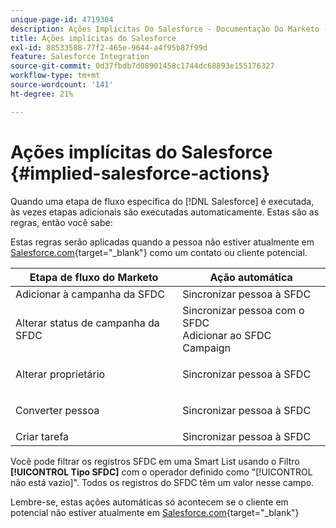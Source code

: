 ```yaml
---
unique-page-id: 4719304
description: Ações Implícitas Do Salesforce - Documentação Do Marketo - Documentação Do Produto
title: Ações implícitas do Salesforce
exl-id: 88533588-77f2-465e-9644-a4f95b87f99d
feature: Salesforce Integration
source-git-commit: 0d37fbdb7d08901458c1744dc68893e155176327
workflow-type: tm+mt
source-wordcount: '141'
ht-degree: 21%

---
```


# Ações implícitas do Salesforce {#implied-salesforce-actions}

Quando uma etapa de fluxo específica do [!DNL Salesforce] é executada, às vezes etapas adicionais são executadas automaticamente. Estas são as regras, então você sabe:

Estas regras serão aplicadas quando a pessoa não estiver atualmente em [Salesforce.com](https://Salesforce.com){target="_blank"} como um contato ou cliente potencial.

<table> 
 <thead> 
  <tr> 
   <th>Etapa de fluxo do Marketo</th> 
   <th>Ação automática</th> 
  </tr> 
 </thead> 
 <tbody> 
  <tr> 
   <td>Adicionar à campanha da SFDC</td> 
   <td>Sincronizar pessoa à SFDC</td> 
  </tr> 
  <tr> 
   <td>Alterar status de campanha da SFDC</td> 
   <td>Sincronizar pessoa com o SFDC<br>Adicionar ao SFDC Campaign</td> 
  </tr> 
  <tr> 
   <td>Alterar proprietário</td> 
   <td><p>Sincronizar pessoa à SFDC</p></td> 
  </tr> 
  <tr> 
   <td>Converter pessoa</td> 
   <td><p>Sincronizar pessoa à SFDC</p></td> 
  </tr> 
  <tr> 
   <td>Criar tarefa</td> 
   <td>Sincronizar pessoa à SFDC</td> 
  </tr> 
 </tbody> 
</table>

Você pode filtrar os registros SFDC em uma Smart List usando o Filtro **[!UICONTROL Tipo SFDC]** com o operador definido como &quot;[!UICONTROL não está vazio]&quot;. Todos os registros do SFDC têm um valor nesse campo.

Lembre-se, estas ações automáticas só acontecem se o cliente em potencial não estiver atualmente em [Salesforce.com](https://salesforce.com){target="_blank"}
